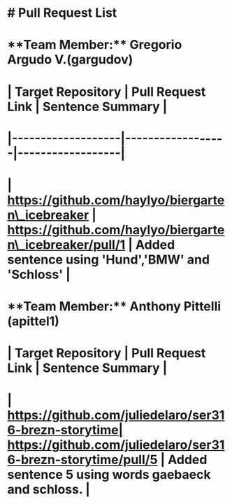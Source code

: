 # \# Pull Request List

# 

# \*\*Team Member:\*\* Gregorio Argudo V.(gargudov)

# 

# | Target Repository | Pull Request Link | Sentence Summary |

# |-------------------|------------------|------------------|

# | https://github.com/haylyo/biergarten\_icebreaker | https://github.com/haylyo/biergarten\_icebreaker/pull/1 | Added sentence using 'Hund','BMW' and 'Schloss' |

# 

# \*\*Team Member:\*\* Anthony Pittelli (apittel1)

# 

# | Target Repository | Pull Request Link | Sentence Summary |

# | https://github.com/juliedelaro/ser316-brezn-storytime| https://github.com/juliedelaro/ser316-brezn-storytime/pull/5 | Added sentence 5 using words gaebaeck and schloss. |
